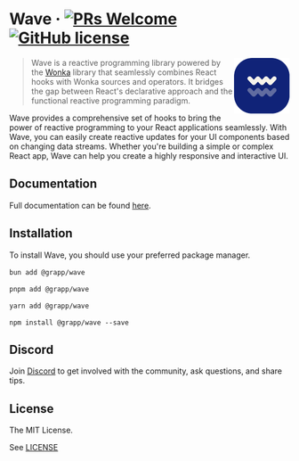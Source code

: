 # Wave &middot; [![PRs Welcome](https://img.shields.io/badge/PRs-welcome-brightgreen.svg?style=flat-square)](http://makeapullrequest.com) [![GitHub license](https://img.shields.io/badge/license-MIT-blue.svg?style=flat-square)](https://github.com/grapp-dev/wave/blob/master/LICENSE)

<img src="https://raw.githubusercontent.com/grapp-dev/wave/main/assets/wave-logo.png" alt="Bring the power of reactive programming to your React applications." align="right" width="100" height="100">

> Wave is a reactive programming library powered by the [Wonka](https://github.com/0no-co/wonka) library that seamlessly combines React hooks with Wonka sources and operators. It bridges the gap between React's declarative approach and the functional reactive programming paradigm.

Wave provides a comprehensive set of hooks to bring the power of reactive programming to your React applications seamlessly. With Wave, you can easily create reactive updates for your UI components based on changing data streams. Whether you're building a simple or complex React app, Wave can help you create a highly responsive and interactive UI.

## Documentation

Full documentation can be found [here](https://wave.grapp.dev).

## Installation

To install Wave, you should use your preferred package manager.

```shell
bun add @grapp/wave
```

```shell
pnpm add @grapp/wave
```

```shell
yarn add @grapp/wave
```

```shell
npm install @grapp/wave --save
```

## Discord

Join [Discord](https://discord.gg/DhS6neVJBK) to get involved with the community, ask questions, and share tips.

## License

The MIT License.

See [LICENSE](LICENSE)
